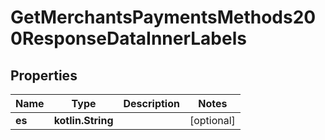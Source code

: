 
# GetMerchantsPaymentsMethods200ResponseDataInnerLabels

## Properties
Name | Type | Description | Notes
------------ | ------------- | ------------- | -------------
**es** | **kotlin.String** |  |  [optional]



